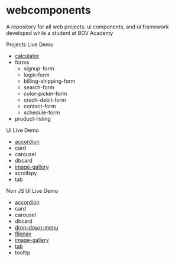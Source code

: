 # webcomponents
A repository for all web projects, ui components, and ui framework developed while a student at BOV Academy

Projects Live Demo

- [calculator](https://bruceleeo.github.io/webcomponents/projects/calculator/calculator.html "An Android-Inspired Calculator")
- forms
  - signup-form
  - login-form
  - billing-shipping-form
  - search-form
  - color-picker-form
  - credit-debit-form
  - contact-form
  - schedule-form
- product-listing

UI Live Demo
  - [accordion](https://bruceleeo.github.io/webcomponents/ui/accordion/accordion-js-ui.html "JS Accordion UI Component")
  - card
  - carousel
  - dbcard
  - [image-gallery](https://bruceleeo.github.io/webcomponents/ui/image-gallery/image-gallery-js-ui.html "Image Gallery Component Powered by JS")
  - scrollspy
  - tab
  
Non JS UI Live Demo

  - [accordion](https://bruceleeo.github.io/webcomponents/ui/nonjs-ui/accordion/accordion-nonjs-ui.html "NonJS Accordion UI Component")
  - card
  - carousel
  - dbcard
  - [drop-down-menu](https://bruceleeo.github.io/webcomponents/ui/nonjs-ui/drop-down-menu/drop-down-menu-nonjs-ui.html "NonJS Drop-down Menu Component")
  - [flipnav](https://bruceleeo.github.io/webcomponents/ui/nonjs-ui/flipnav/flipnav-nonjs-ui.html "NonJS Flipnav Menu Component")
  - [image-gallery](https://bruceleeo.github.io/webcomponents/ui/nonjs-ui/image-gallery/image-gallery-nonjs-ui.html "NonJS Image Gallery Component")
  - [tab](https://bruceleeo.github.io/webcomponents/ui/nonjs-ui/tab/tab-nonjs-ui.html "NonJS Tab Component")
  - tooltip
